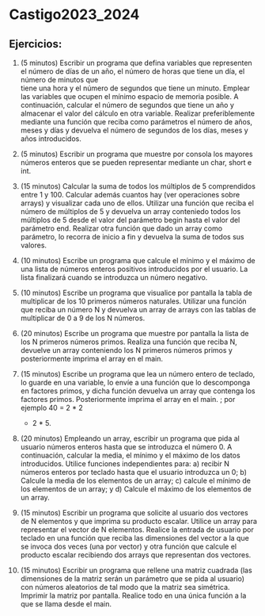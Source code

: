 # Castigo2023_2024

## Ejercicios: 

 

1. (5 minutos) Escribir un programa que defina variables que representen el número de días de un año, el número de horas que tiene un día, el número de minutos que     
   tiene una hora y el número de segundos que tiene un minuto. Emplear las variables que ocupen el mínimo espacio de memoria posible. A continuación, calcular el 
   número de segundos que tiene un año y almacenar el valor del cálculo en otra variable. Realizar preferiblemente mediante una función que reciba como parámetros el 
   número de años, meses y días y devuelva el número de segundos de los días, meses y años introducidos.
 

2. (5 minutos) Escribir un programa que muestre por consola los mayores números enteros que se pueden representar mediante un char, short e int.
 

3. (15 minutos) Calcular la suma de todos los múltiplos de 5 comprendidos entre 1 y 100. Calcular además cuantos hay (ver operaciones sobre arrays) y visualizar cada 
   uno de ellos. Utilizar una función que reciba el número de múltiplos de 5 y devuelva un array conteniedo todos los múltiplos de 5 desde el valor del parámetro begin 
   hasta el valor del parámetro end. Realizar otra función que dado un array como parámetro, lo recorra de inicio a fin y devuelva la suma de todos sus valores.
 

4. (10 minutos) Escribe un programa que calcule el mínimo y el máximo de una lista de números enteros positivos introducidos por el usuario. La lista finalizará cuando 
   se introduzca un número negativo.
 

5. (10 minutos) Escribe un programa que visualice por pantalla la tabla de multiplicar de los 10 primeros números naturales. Utilizar una función que reciba un número 
   N y devuelva un array de arrays con las tablas de multiplicar de 0 a 9 de los N números.
 
6. (20 minutos) Escribe un programa que muestre por pantalla la lista de los N primeros números primos. Realiza una función que reciba N, devuelve un array conteniendo 
   los N primeros números primos y posteriormente imprima el array en el main.
 

7. (15 minutos) Escribe un programa que lea un número entero de teclado, lo guarde en una variable, lo envíe a una función que lo descomponga en factores primos, y 
   dicha función devuelva un array que contenga los factores primos. Posteriormente imprima el array en el main. ; por ejemplo 40 = 2 * 2
   * 2 * 5.

 

8. (20 minutos) Empleando un array, escribir un programa que pida al usuario números enteros hasta que se introduzca el número 0. A continuación, calcular la media, el 
   mínimo y el máximo de los datos introducidos. Utilice funciones independientes para: a) recibir N números enteros por teclado hasta que el usuario introduzca un 0; 
   b) Calcule la media de los elementos de un array; c) calcule el mínimo de los elementos de un array; y d) Calcule el máximo de los elementos de un array.
 

9. (15 minutos) Escribir un programa que solicite al usuario dos vectores de N elementos y que imprima su producto escalar. Utilice un array para representar el vector 
   de N elementos. Realice la entrada de usuario por teclado en una función que reciba las dimensiones del vector a la que se invoca dos veces (una por vector) y otra 
   función que calcule el producto escalar recibiendo dos arrays que representan dos vectores.
 

10. (15 minutos) Escribir un programa que rellene una matriz cuadrada (las dimensiones de la matriz serán un parámetro que se pida al usuario) con números aleatorios 
    de tal modo que la matriz sea simétrica. Imprimir la matriz por pantalla. Realice todo en una única función a la que se llama desde el main.
